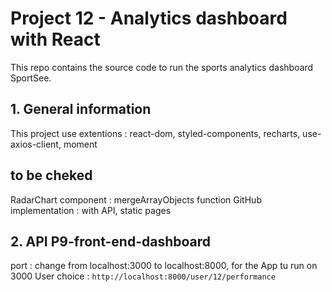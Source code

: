 # Project 12 - Analytics dashboard with React

This repo contains the source code to run the sports analytics dashboard SportSee.

## 1. General information

This project use extentions : react-dom, styled-components, recharts, use-axios-client, moment

## to be cheked 

RadarChart component : mergeArrayObjects function
GitHub implementation : with API, static pages

## 2. API P9-front-end-dashboard

port : change from localhost:3000 to localhost:8000, for the App tu run on 3000
User choice : `http://localhost:8000/user/12/performance`